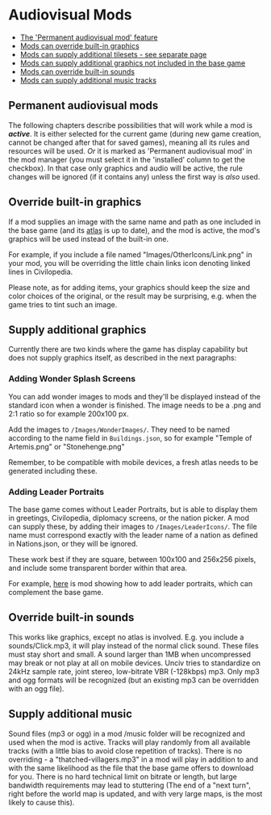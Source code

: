# Audiovisual Mods
- [The 'Permanent audiovisual mod' feature](#permanent-audiovisual-mod)
- [Mods can override built-in graphics](#override-built-in-graphics)
- [Mods can supply additional tilesets - see separate page](./Creating-a-custom-tileset)
- [Mods can supply additional graphics not included in the base game](#supply-additional-graphics)
- [Mods can override built-in sounds](#override-built-in-sounds)
- [Mods can supply additional music tracks](#supply-additional-music)

## Permanent audiovisual mods
The following chapters describe possibilities that will work while a mod is ***active***. It is either selected for the current game (during new game creation, cannot be changed after that for saved games), meaning all its rules and resources will be used. _Or_ it is marked as 'Permanent audiovisual mod' in the mod manager (you must select it in the 'installed' column to get the checkbox). In that case only graphics and audio will be active, the rule changes will be ignored (if it contains any) unless the first way is _also_ used.


## Override built-in graphics
If a mod supplies an image with the same name and path as one included in the base game (and its [atlas](./Mods#more-on-images-and-the-texture-atlas) is up to date), and the mod is active, the mod's graphics will be used instead of the built-in one.

For example, if you include a file named "Images/OtherIcons/Link.png" in your mod, you will be overriding the little chain links icon denoting linked lines in Civilopedia.

Please note, as for adding items, your graphics should keep the size and color choices of the original, or the result may be surprising, e.g. when the game tries to tint such an image.


## Supply additional graphics
Currently there are two kinds where the game has display capability but does not supply graphics itself, as described in the next paragraphs:

### Adding Wonder Splash Screens
You can add wonder images to mods and they'll be displayed instead of the standard icon when a wonder is finished. The image needs to be a .png and 2:1 ratio so for example 200x100 px.

Add the images to `/Images/WonderImages/`. They need to be named according to the name field in `Buildings.json`, so for example "Temple of Artemis.png" or "Stonehenge.png"

Remember, to be compatible with mobile devices, a fresh atlas needs to be generated including these.

### Adding Leader Portraits
The base game comes without Leader Portraits, but is able to display them in greetings, Civilopedia, diplomacy screens, or the nation picker. A mod can supply these, by adding their images to `/Images/LeaderIcons/`. The file name must correspond exactly with the leader name of a nation as defined in Nations.json, or they will be ignored.

These work best if they are square, between 100x100 and 256x256 pixels, and include some transparent border within that area.

For example, [here](https://github.com/yairm210/Unciv-leader-portrait-mod-example) is mod showing how to add leader portraits, which can complement the base game.


## Override built-in sounds
This works like graphics, except no atlas is involved. E.g. you include a sounds/Click.mp3, it will play instead of the normal click sound. These files must stay short and small. A sound larger than 1MB when uncompressed may break or not play at all on mobile devices. Unciv tries to standardize on 24kHz sample rate, joint stereo, low-bitrate VBR (-128kbps) mp3. Only mp3 and ogg formats will be recognized (but an existing mp3 can be overridden with an ogg file).


## Supply additional music
Sound files (mp3 or ogg) in a mod /music folder will be recognized and used when the mod is active. Tracks will play randomly from all available tracks (with a little bias to avoid close repetition of tracks). There is no overriding - a "thatched-villagers.mp3" in a mod will play in addition to and with the same likelihood as the file that the base game offers to download for you. There is no hard technical limit on bitrate or length, but large bandwidth requirements may lead to stuttering (The end of a "next turn", right before the world map is updated, and with very large maps, is the most likely to cause this).
